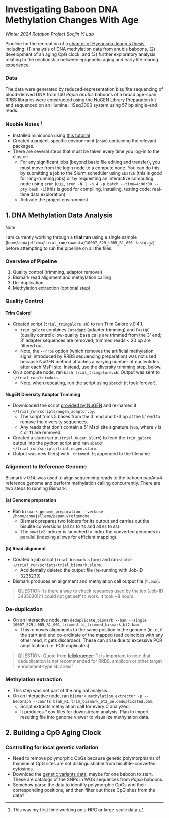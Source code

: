# Investigating Baboon DNA Methylation Changes With Age

*Winter 2024 Rotation Project*
*Soojin Yi Lab* 

Pipeline for the recreation of a [chapter of Hyeonsoo Jeong's thesis](https://docs.google.com/document/d/1TZFuVnaIoU6e3bUsUtpBu0H6r37STyjj/edit), including: (1) analysis of DNA methylation data from anubis baboons, (2) development of an aging CpG clock, and (3) further exploratory analysis relating to the relationship between epigenetic aging and early life rearing experience. 

### Data
The data were generated by reduced-representation bisulfite sequencing of blood-derived DNA from 140 *Papio anubis* baboons of a broad age-span. RRBS libraries were constructed using the NuGEN Library Preparation kit and sequenced on an Illumina HiSeq3000 system using 57 bp single-end reads. 

### Noobie Notes [^1]
- Installed miniconda using [this tutorial](https://github.com/um-dang/conda_on_the_cluster?tab=readme-ov-file)
- Created a project-specific environment (`dnam`) containing the relevant packages.
- There are several steps that must be taken every time you log-in to the cluster:
  - For any significant jobs (beyond basic file editing and transfer), you must         move from the login node to a compute node. You can do this by submitting a job to the Slurm scheduler using `sbatch` (this is good for long-running jobs) or by requesting an interactive computing node using `srun` (e.g., `srun -N 1 -n 4 -p batch --time=4:00:00 --pty bash -i`)(this is good for compiling, installing, testing code; real-time data exploration).
  - Activate the project environment

## 1. DNA Methylation Data Analysis
> [!NOTE]
I am currently working through a **trial run** using a single sample (`home/annajellema/trial_run/rawdata/10007_S29_L005_R1_001.fastq.gz`) before attempting to run the pipeline on all the files. 

### Overview of Pipeline 
1. Quality control (trimming, adaptor removal)
2. Bismark read alignment and methylation calling
3. De-duplication
4. Methylation extraction (optional step)

### Quality Control 
#### Trim Galore!
- Created script (`trial_trimgalore.sh`) to run Trim Galore v.0.4.1.
  - `trim_galore` combines `Cutadapt` (adapter trimming) and `FastQC` (quality control): low-quality base calls are trimmed from the 3' end; 3' adapter sequences are removed; trimmed reads < 20 bp are filtered out. 
  - Note, the `--rrbs` option (which removes the artificial methylation signal introduced by RRBS sequencing preparation) was not used because NuGEN method attaches a varying number of nucleotides after each MsPI site. Instead, use the diversity trimming step, below. 
- On a compute node, ran `bash trial_trimgalore.sh`. Output was sent to `~/trial_run/trimdata`.
  - Note, when repeating, run the script using `sbatch` (it took forever).

#### NugEN Diversity Adaptor Trimming
- Downloaded the script [provided by NuGEN](https://github.com/nugentechnologies/NuMetRRBS) and re-named it `~/trial_run/scripts/nugen_adaptor.py`.
  - The script trims 5 bases from the 3' end and 0-3 bp at the 5' end to remove the diversity sequences.
  - Any reads that don't contain a 5' MspI site signature (`YGG`, where `Y` is `C` or `T`) are removed. 
- Created a slurm script (`trial_nugen.slurm`) to feed the `trim_galore` output into the python script and ran `sbatch ~/trial_run/scripts/trial_nugen.slurm`.
- Output was new file(s) with `_trimmed.fq` appended to the filename.


### Alignment to Reference Genome
Bismark v 0.14. was used to align sequencing reads to the baboon papAnu4 reference genome and perform methylation calling concurrently. There are two steps to running Bismark:

#### (a) Genome preparation 
- Ran `bismark_genome_preparation --verbose /home/annajellema/papanu/refgenome`
  - Bismark prepares two folders for its output and carries out the bisulite conversions (all `C`s to `T`s and all `G`s to `A`s).
  - The `bowtie2` indexer is launched to index the converted genomes in parallel (indexing allows for efficient mapping). 
    
#### (b) Read alignment
- Created a job script (`trial_bismark.slurm`) and ran `sbatch ~/trial_run/scripts/trial_bismark.slurm`.
  - Accidentally deleted the output file (re-running with Job-ID 3235239)
- Bismark produces an alignment and methylation call output file (`*.bam`).

>QUESTION: Is there a way to check resources used by the job (Job-ID 3435030)? I could not get seff to work. It took ~8 hours.

### De-duplication
- On an interactive node, ran `deduplicate_bismark --bam --single 10007_S29_L005_R1_001_trimmed.fq_trimmed_bismark_bt2.bam`
  - This removes alignments to the same position in the genome (ie..e, if the start and end co-ordinate of the mapped read coincides with any other read, it gets discarded). These can arise due to excessive PCR amplifcation (i.e. PCR duplicates).
> QUESTION: Quote from [felixkrueger](https://felixkrueger.github.io/Bismark/bismark/deduplication/): "It is important to note that deduplication is not recommended for RRBS, amplicon or other target enrichment-type libraries!"

### Methylation extraction
- This step was not part of the original analysis.
- On an interactive node, ran `bismark_methylation_extractor -p --bedGraph --counts blah_R1.trim_bismark_bt2_pe.deduplicated.bam`.
  - Script extracts methylation call for every C analyzed.
  - It produces *.cov files for downstream analysis. Plan to import resulting file into genome viewer to visualize methylation data. 

## 2. Building a CpG Aging Clock 

### Controlling for local genetic variation
- Need to remove polymorphic CpGs because genetic polymorphisms of thymine at CpG sites are not distinguishable from bisulfite-converted cytosines.
- Download the [genetic variants data](https://doi.org/10.5281/zenodo.2583266), maybe for one baboon to start. These are catalogs of the SNPs in WGS sequences from _Papio_ baboons.
- Somehow parse the data to identify polymorphic CpGs and their corresponding positions, and then filter out those CpG sites from the data?


[^1]: This was my first time working on a HPC or large-scale data. 
